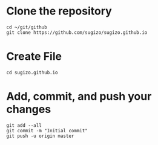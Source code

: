 # Clone the repository
	cd ~/git/github
	git clone https://github.com/sugizo/sugizo.github.io

# Create File
	cd sugizo.github.io

# Add, commit, and push your changes
	git add --all
	git commit -m "Initial commit"
	git push -u origin master
